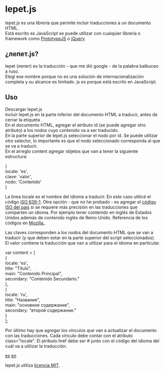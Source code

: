 lepet.js
========

lepet.js es una librería que permite incluir traducciones a un documento HTML.  
Está escrito es JavaScript se puede utilizar con cualquier librería o framework como <a href='http://prototypejs.org/' target='_blank'>PrototypeJS</a> o <a href='http://www.jquery.com' target='_blank'>jQuery</a>.

¿лепет.js?
-----------
lepet (лепет) es la traducción - que me dió google - de la palabra balbuceo a ruso.   
Elegí ese nombre porque no es una solución de internacionalización completa y su alcance es limitado.
js es porque está escrito en JavaScript.


Uso
--------------

Descargar lepet.js  
Incluir lepet.js en la parte inferior del documento HTML a traducir, antes de cerrar la etiqueta <body>.    
En el documento HTML, agregar el atributo id (se puede agregar otro atributo) a los nodos cuyo contenido va a ser traducido.    
En la parte superior de lepet.js seleccionar el nodo por id. Se puede utilizar otro selector, lo importante es que el nodo seleccionado corresponda al que se va a traducir.    
En el arreglo content agregar objetos que van a tener la siguiente estructura:  

{   
  locale: 'es',   
  clave: 'valor',    
  nodo: 'Contenido'   
}

La linea locale es el nombre del idioma a traducir. En este caso utilicé el código <a href='http://www.loc.gov/standards/iso639-2/php/code_list.php' target='_blank'>ISO 639-1</a>.
Otra opción - que no he probado - es agregar el <a href='https://www.iso.org/obp/ui/#search' target='_blank'>código ISO del país</a> si se requiere más precisión en las traducciones que comparten un idioma. Por ejemplo tener contenido en inglés de Estados Unidos además de contenido inglés de Reino Unido. Referencia de los códigos en <a href='https://wiki.mozilla.org/L10n:Locale_Codes' target='_blank'>Mozilla.</a>.

Las claves corresponden a los nodos del documento HTML que se van a traducir (y que deben estar en la parte superior del script seleccionados).  
El valor contiene la traducción que van a utilizar para el idioma en particular.     

var content = [  
  {     
    locale: 'es',   
    title: "Título",    
    main: "Contenido Principal",    
    secondary: "<span class='custom'>Contenido Secundario.</span>"  
  },    
  {     
    locale: 'ru',   
    title: "Название",  
    main: "основное содержание",    
    secondary: "<span class='custom'>второй содержание.</span>"      
  }     
];   

Por último hay que agregar los vínculos que van a actualizar el documento con las traducciones.     Cada vínculo debe contar con el atributo class="locale". 
El atributo href debe ser # junto con el código del idioma del cuál va a utilizar la traducción.

<a href='#es' class='locale'>es</a>
<a href='#en' class='locale'>en</a>

lepet.js utiliza <a href='http://www.opensource.org/licenses/MIT' target='_blank'>licencia MIT</a>.